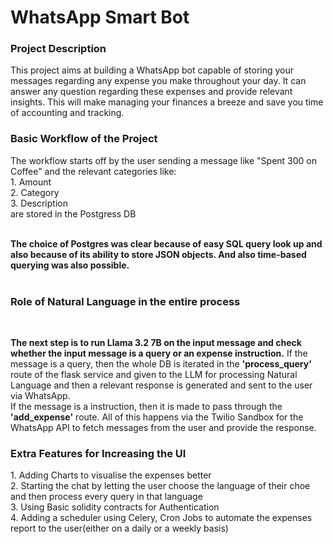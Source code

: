 <h1>WhatsApp Smart Bot</h1>
<h3><b>Project Description</b></h3>
<p>This project aims at building a WhatsApp bot capable of storing your messages regarding any expense you make throughout your day. It can answer any question regarding these expenses
and provide relevant insights. This will make managing your finances a breeze and save you time of accounting and tracking.</p>

<h3><b>Basic Workflow of the Project</b></h3>
<p>The workflow starts off by the user sending a message like "Spent 300 on Coffee" and the relevant categories like: 
<br> 1. Amount <br> 2. Category <br> 3. Description <br> are stored in the Postgress DB</p>
<br><b> The choice of Postgres was clear because of easy SQL query look up and also because of its ability to store JSON objects. And also time-based querying was also possible.</b><br><br>

<h3><b>Role of Natural Language in the entire process</b></h3><br>
<p><b>The next step is to run Llama 3.2 7B on the input message and check whether the input message is a query or an expense instruction.</b> If the message is a query, then the whole DB is iterated in the <b> 'process_query' </b> route of the flask service and given to the LLM for processing Natural Language and then a relevant response is generated and sent to the user via WhatsApp.<br>If the message is a instruction, then it is made to pass through the <b>'add_expense'</b> route.   
All of this happens via the Twilio Sandbox for the WhatsApp API to fetch messages from the user and provide the response. </p>

<h3><b>Extra Features for Increasing the UI</b></h3>

<p>
1. Adding Charts to visualise the expenses better<br>
2. Starting the chat by letting the user choose the language of their choe  and then process every query in that language<br>
3. Using Basic solidity contracts for Authentication<br>
4. Adding a scheduler using Celery, Cron Jobs to automate the expenses report to the user(either on a daily or a weekly basis)<br>
</p>
